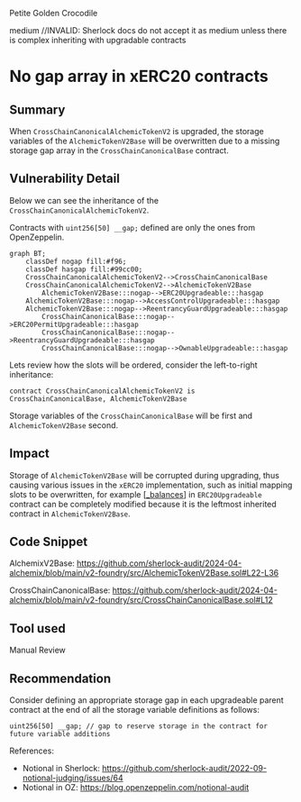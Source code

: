 Petite Golden Crocodile

medium
//INVALID: Sherlock docs do not accept it as medium unless there is complex inheriting with upgradable contracts

# No gap array in xERC20 contracts

## Summary

When `CrossChainCanonicalAlchemicTokenV2` is upgraded, the storage variables of the `AlchemicTokenV2Base` will be overwritten due to a missing storage gap array in the `CrossChainCanonicalBase` contract.

## Vulnerability Detail

Below we can see the inheritance of the `CrossChainCanonicalAlchemicTokenV2`.

Contracts with `uint256[50] __gap;` defined are only the ones from OpenZeppelin. 

```mermaid
graph BT;
	classDef nogap fill:#f96;
	classDef hasgap fill:#99cc00;
    CrossChainCanonicalAlchemicTokenV2-->CrossChainCanonicalBase
    CrossChainCanonicalAlchemicTokenV2-->AlchemicTokenV2Base
		AlchemicTokenV2Base:::nogap-->ERC20Upgradeable:::hasgap
    AlchemicTokenV2Base:::nogap-->AccessControlUpgradeable:::hasgap
    AlchemicTokenV2Base:::nogap-->ReentrancyGuardUpgradeable:::hasgap
		CrossChainCanonicalBase:::nogap-->ERC20PermitUpgradeable:::hasgap
		CrossChainCanonicalBase:::nogap-->ReentrancyGuardUpgradeable:::hasgap
		CrossChainCanonicalBase:::nogap-->OwnableUpgradeable:::hasgap
```

Lets review how the slots will be ordered, consider the left-to-right inheritance:

```solidity
contract CrossChainCanonicalAlchemicTokenV2 is CrossChainCanonicalBase, AlchemicTokenV2Base
```

Storage variables of the `CrossChainCanonicalBase` will be first and `AlchemicTokenV2Base` second.

## Impact

Storage of `AlchemicTokenV2Base` will be corrupted during upgrading, thus causing various issues in the `xERC20` implementation, such as initial mapping slots to be overwritten, for example [[_balances](https://github.com/OpenZeppelin/openzeppelin-contracts-upgradeable/blob/v4.7.0/contracts/token/ERC20/ERC20Upgradeable.sol#L37)] in `ERC20Upgradeable` contract can be completely modified because it is the leftmost inherited contract in `AlchemicTokenV2Base`.

## Code Snippet

AlchemixV2Base: https://github.com/sherlock-audit/2024-04-alchemix/blob/main/v2-foundry/src/AlchemicTokenV2Base.sol#L22-L36

CrossChainCanonicalBase: https://github.com/sherlock-audit/2024-04-alchemix/blob/main/v2-foundry/src/CrossChainCanonicalBase.sol#L12

## Tool used

Manual Review

## Recommendation

Consider defining an appropriate storage gap in each upgradeable parent contract at the end of all the storage variable definitions as follows:

```solidity
uint256[50] __gap; // gap to reserve storage in the contract for future variable additions
```

References:

- Notional in Sherlock: https://github.com/sherlock-audit/2022-09-notional-judging/issues/64
- Notional in OZ: https://blog.openzeppelin.com/notional-audit
